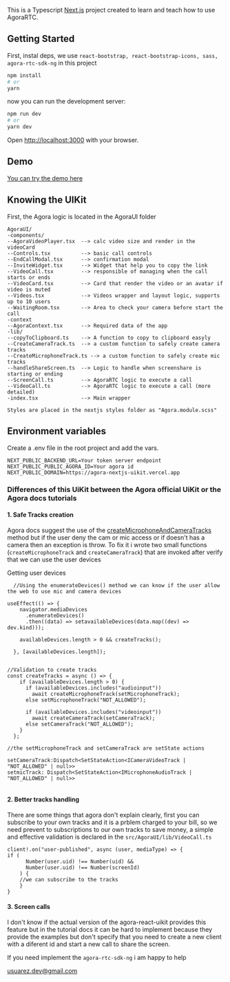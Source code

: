 This is a Typescript [Next.js](https://nextjs.org/) project created to learn and teach how to use AgoraRTC.

## Getting Started

First, instal deps, we use `react-bootstrap, react-bootstrap-icons, sass, agora-rtc-sdk-ng` in this project

```bash
npm install
# or
yarn
```

now you can run the development server:

```bash
npm run dev
# or
yarn dev
```

Open [http://localhost:3000](http://localhost:3000) with your browser.

## Demo

[You can try the demo here](https://agora-nextjs-uikit.vercel.app)

## Knowing the UIKit

First, the Agora logic is located in the AgoraUI folder

```
AgoraUI/
-components/
--AgoraVideoPlayer.tsx  --> calc video size and render in the videoCard
--Controls.tsx          --> basic call controls
--EndCallModal.tsx      --> confirmation modal
--InviteWidget.tsx      --> Widget that help you to copy the link
--VideoCall.tsx         --> responsible of managing when the call starts or ends
--VideoCard.tsx	        --> Card that render the video or an avatar if video is muted
--Videos.tsx            --> Videos wrapper and layout logic, supports up to 10 users
--WaitingRoom.tsx       --> Area to check your camera before start the call
-context
--AgoraContext.tsx      --> Required data of the app
-lib/
--copyToClipboard.ts    --> A function to copy to clipboard easyly
--CreateCameraTrack.ts  --> a custom function to safely create camera tracks
--CreateMicrophoneTrack.ts --> a custom function to safely create mic tracks
--handleShareScreen.ts  --> Logic to handle when screenshare is starting or ending
--ScreenCall.ts         --> AgoraRTC logic to execute a call
--VideoCall.ts          --> AgoraRTC logic to execute a call (more detailed)
-index.tsx              --> Main wrapper

Styles are placed in the nextjs styles folder as "Agora.module.scss"
```



## Environment variables

Create a .env file in the root project and add the vars.

```
NEXT_PUBLIC_BACKEND_URL=Your token server endpoint
NEXT_PUBLIC_PUBLIC_AGORA_ID=Your agora id
NEXT_PUBLIC_DOMAIN=https://agora-nextjs-uikit.vercel.app
```



### Differences of this UiKit between the Agora official UiKit or the  Agora docs tutorials

#### 1. Safe Tracks creation

Agora docs suggest the use of the [createMicrophoneAndCameraTracks](https://api-ref.agora.io/en/video-sdk/web/4.x/interfaces/iagorartc.html#createmicrophoneandcameratracks) method but if the user deny the cam or mic access or if doesn't has a camera then an exception is throw. To fix it i wrote two small functions (`createMicrophoneTrack` and `createCameraTrack`) that are invoked after verify that we can use the user devices

Getting user devices

```
  //Using the enumerateDevices() method we can know if the user allow the web to use mic and camera devices
  
useEffect(() => {
    navigator.mediaDevices
      .enumerateDevices()
      .then((data) => setavailableDevices(data.map((dev) => dev.kind)));
      
    availableDevices.length > 0 && createTracks();
    
  }, [availableDevices.length]);
  
  
//Validation to create tracks
const createTracks = async () => {
    if (availableDevices.length > 0) {
      if (availableDevices.includes("audioinput"))
        await createMicrophoneTrack(setMicrophoneTrack);
      else setMicrophoneTrack("NOT_ALLOWED");

      if (availableDevices.includes("videoinput"))
        await createCameraTrack(setCameraTrack);
      else setCameraTrack("NOT_ALLOWED");
    }
  };
  
//the setMicrophoneTrack and setCameraTrack are setState actions

setCameraTrack:Dispatch<SetStateAction<ICameraVideoTrack | "NOT_ALLOWED" | null>>
setmicTrack: Dispatch<SetStateAction<IMicrophoneAudioTrack | "NOT_ALLOWED" | null>>


```



#### 2. Better tracks handling

There are some things that agora don't explain clearly, first you can subscribe to your own tracks and it is a prblem charged to your bill, so we need prevent to subscriptions to our own tracks to save money, a simple  and effective validation is declared in the `src/AgoraUI/lib/VideoCall.ts`

```
client!.on("user-published", async (user, mediaType) => {
if (
      Number(user.uid) !== Number(uid) &&
      Number(user.uid) !== Number(screenId)
    ) {
    //we can subscribe to the tracks
    }
}
```





#### 3. Screen calls

I don't know if  the actual version of the agora-react-uikit provides this feature but in the tutorial docs it can be hard to implement because  they provide the examples but don't specify that you need to create a new client with a diferent id and start a new call to share the screen.







If you need implement the `agora-rtc-sdk-ng` i am happy to help 

usuarez.dev@gmail.com



